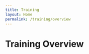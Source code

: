 ```yaml
---
title: Training
layout: Home
permalink: /training/overview
---
```

# Training Overview
<div class="flex flex-row mt-20">
  
  </div>